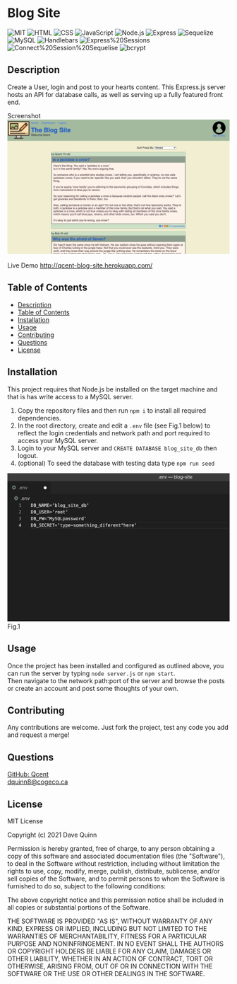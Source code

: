 
# Blog Site
 
 ![MIT](https://img.shields.io/badge/License-MIT-orange)  ![HTML](https://img.shields.io/badge/Tech-HTML-lightblue)  ![CSS](https://img.shields.io/badge/Tech-CSS-lightblue)  ![JavaScript](https://img.shields.io/badge/Tech-JavaScript-lightblue)  ![Node.js](https://img.shields.io/badge/Tech-Node.js-lightblue)  ![Express](https://img.shields.io/badge/Tech-Express-lightblue)  ![Sequelize](https://img.shields.io/badge/Tech-Sequelize-lightblue)  ![MySQL](https://img.shields.io/badge/Tech-MySQL-lightblue)  ![Handlebars](https://img.shields.io/badge/Tech-Handlebars-lightblue)  ![Express%20Sessions](https://img.shields.io/badge/Tech-Express%20Sessions-lightblue)  ![Connect%20Session%20Sequelise](https://img.shields.io/badge/Tech-Connect%20Session%20Sequelise-lightblue)  ![bcrypt](https://img.shields.io/badge/Tech-bcrypt-lightblue) 

## Description
Create a User, login and post to your hearts content. This Express.js server hosts an API for database calls, as well as serving up a fully featured front end.  

Screenshot
![App Screenshot](./assets/screenshots/app-screenshot-1.png)

Live Demo
http://qcent-blog-site.herokuapp.com/

## Table of Contents

* [Description](#description)
* [Table of Contents](#table-of-contents)
* [Installation](#installation)
* [Usage](#usage)
* [Contributing](#contributing)
* [Questions](#questions)
* [License](#license)

## Installation

This project requires that Node.js be installed on the target machine and that is has write access to a MySQL server.  
1. Copy the repository files and then run `npm i` to install all required dependencies.  
2. In the root directory, create and edit a `.env` file (see Fig.1 below) to reflect the login credentials and network path and port required to access your MySQL server. 
3. Login to your MySQL server and `CREATE DATABASE blog_site_db` then logout.  
4. (optional) To seed the database with testing data type `npm run seed` 

![Fig.1](./assets/screenshots/dotenv-config.png)
Fig.1

## Usage

Once the project has been installed and configured as outlined above, you can run the server by typing `node server.js` or `npm start`.  
Then navigate to the network path:port of the server and browse the posts or create an account and post some thoughts of your own.  

## Contributing

Any contributions are welcome. Just fork the project, test any code you add and request a merge!  

## Questions

[GitHub: Qcent](https://github.com/Qcent)  
dquinn8@cogeco.ca

   
## License

MIT License

Copyright (c) 2021 Dave Quinn

Permission is hereby granted, free of charge, to any person obtaining a copy
of this software and associated documentation files (the "Software"), to deal
in the Software without restriction, including without limitation the rights
to use, copy, modify, merge, publish, distribute, sublicense, and/or sell
copies of the Software, and to permit persons to whom the Software is
furnished to do so, subject to the following conditions:

The above copyright notice and this permission notice shall be included in all
copies or substantial portions of the Software.

THE SOFTWARE IS PROVIDED "AS IS", WITHOUT WARRANTY OF ANY KIND, EXPRESS OR
IMPLIED, INCLUDING BUT NOT LIMITED TO THE WARRANTIES OF MERCHANTABILITY,
FITNESS FOR A PARTICULAR PURPOSE AND NONINFRINGEMENT. IN NO EVENT SHALL THE
AUTHORS OR COPYRIGHT HOLDERS BE LIABLE FOR ANY CLAIM, DAMAGES OR OTHER
LIABILITY, WHETHER IN AN ACTION OF CONTRACT, TORT OR OTHERWISE, ARISING FROM,
OUT OF OR IN CONNECTION WITH THE SOFTWARE OR THE USE OR OTHER DEALINGS IN THE
SOFTWARE.
                 

     